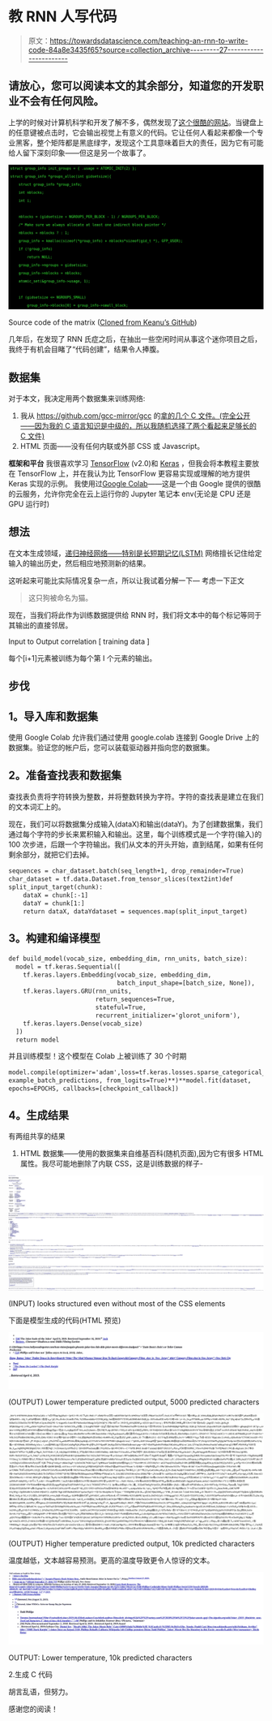 # 教 RNN 人写代码

> 原文：<https://towardsdatascience.com/teaching-an-rnn-to-write-code-84a8e3435f65?source=collection_archive---------27----------------------->

## 请放心，您可以阅读本文的其余部分，知道您的开发职业不会有任何风险。

上学的时候对计算机科学和开发了解不多，偶然发现了[这个很酷的网站](https://hackertyper.net/)。当键盘上的任意键被点击时，它会输出视觉上有意义的代码。它让任何人看起来都像一个专业黑客，整个矩阵都是黑底绿字，发现这个工具意味着巨大的责任，因为它有可能给人留下深刻印象——但这是另一个故事了。

![](img/bb1fc1991cbb6ebc9a621bbdc0d77cda.png)

Source code of the matrix ([Cloned from Keanu’s GitHub](https://hackertyper.net/))

几年后，在发现了 RNN 氏症之后，在抽出一些空闲时间从事这个迷你项目之后，我终于有机会目睹了“代码创建”，结果令人捧腹。

## 数据集

对于本文，我决定用两个数据集来训练网络:

1.  我从 https://github.com/gcc-mirror/gcc 的[拿的几个 C 文件。(完全公开——因为我的 C 语言知识是中级的，所以我随机选择了两个看起来足够长的 C 文件)](https://github.com/gcc-mirror/gcc)
2.  HTML 页面——没有任何内联或外部 CSS 或 Javascript。

**框架和平台** 我很喜欢学习 [TensorFlow](https://www.tensorflow.org/) (v2.0)和 [Keras](https://keras.io/) ，但我会将本教程主要放在 TensorFlow 上，并在我认为比 TensorFlow 更容易实现或理解的地方提供 Keras 实现的示例。
我使用过[Google Colab](https://colab.research.google.com/notebooks/welcome.ipynb)——这是一个由 Google 提供的很酷的云服务，允许你完全在云上运行你的 Jupyter 笔记本 env(无论是 CPU 还是 GPU 运行时)

## 想法

在文本生成领域，[递归神经网络——特别是长短期记忆(LSTM)](https://en.wikipedia.org/wiki/Recurrent_neural_network#LSTM) 网络擅长记住给定输入的输出历史，然后相应地预测新的结果。

这听起来可能比实际情况复杂一点，所以让我试着分解一下—
考虑一下正文

> 这只狗被命名为猫。

现在，当我们将此作为训练数据提供给 RNN 时，我们将文本中的每个标记等同于其输出的直接邻居。

Input to Output correlation [ training data ]

每个[i+1]元素被训练为每个第 I 个元素的输出。

## 步伐

## **1。导入库和数据集**

使用 Google Colab 允许我们通过使用 google.colab 连接到 Google Drive 上的数据集。验证您的帐户后，您可以装载驱动器并指向您的数据集。

## **2。准备查找表和数据集**

查找表负责将字符转换为整数，并将整数转换为字符。字符的查找表是建立在我们的文本词汇上的。

现在，我们可以将数据集分成输入(dataX)和输出(dataY)。为了创建数据集，我们通过每个字符的步长来累积输入和输出。这里，每个训练模式是一个字符(输入)的 100 次步进，后跟一个字符输出。我们从文本的开头开始，直到结尾，如果有任何剩余部分，就把它们去掉。

```
sequences = char_dataset.batch(seq_length+1, drop_remainder=True)
char_dataset = tf.data.Dataset.from_tensor_slices(text2int)def split_input_target(chunk):
    dataX = chunk[:-1]
    dataY = chunk[1:]
    return dataX, dataYdataset = sequences.map(split_input_target) 
```

## **3。构建和编译模型**

```
def build_model(vocab_size, embedding_dim, rnn_units, batch_size):
  model = tf.keras.Sequential([
    tf.keras.layers.Embedding(vocab_size, embedding_dim,
                              batch_input_shape=[batch_size, None]),
    tf.keras.layers.GRU(rnn_units,
                        return_sequences=True,
                        stateful=True,
                        recurrent_initializer='glorot_uniform'),
    tf.keras.layers.Dense(vocab_size)
  ])
  return model
```

并且训练模型！这个模型在 Colab 上被训练了 30 个时期

```
model.compile(optimizer='adam',loss=tf.keras.losses.sparse_categorical_crossentropy(target_example_batch, example_batch_predictions, from_logits=True)**)**model.fit(dataset, epochs=EPOCHS, callbacks=[checkpoint_callback])
```

## **4。生成结果**

有两组共享的结果

1.  HTML 数据集——使用的数据集来自维基百科(随机页面),因为它有很多 HTML 属性。我尽可能地删除了内联 CSS，这是训练数据的样子-

![](img/0125065e361ed79bcf38a3e28d360b0b.png)

(INPUT) looks structured even without most of the CSS elements

下面是模型生成的代码(HTML 预览)

![](img/ea7409f504198bd4092dc4019795b0e3.png)

(OUTPUT) Lower temperature predicted output, 5000 predicted characters

![](img/8305bd613fd0ba04e777f0fe23b66d76.png)

(OUTPUT) Higher temperature predicted output, 10k predicted characters

温度越低，文本越容易预测。更高的温度导致更令人惊讶的文本。

![](img/82d6fb63b7ae05e2400b7375fa7994c6.png)

OUTPUT: Lower temperature, 10k predicted characters

2.生成 C 代码

胡言乱语，但努力。

感谢您的阅读！